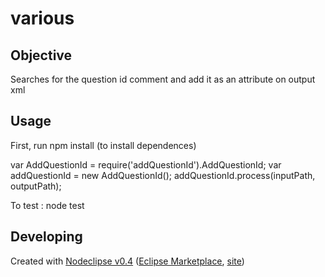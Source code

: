 # various

## Objective
Searches for the question id comment and add it as an attribute on output xml


## Usage
First, run npm install (to install dependences)

var AddQuestionId = require('addQuestionId').AddQuestionId;
var addQuestionId = new AddQuestionId();
addQuestionId.process(inputPath, outputPath);

To test : node test

## Developing


Created with [Nodeclipse v0.4](https://github.com/Nodeclipse/nodeclipse-1)
 ([Eclipse Marketplace](http://marketplace.eclipse.org/content/nodeclipse), [site](http://www.nodeclipse.org))   
